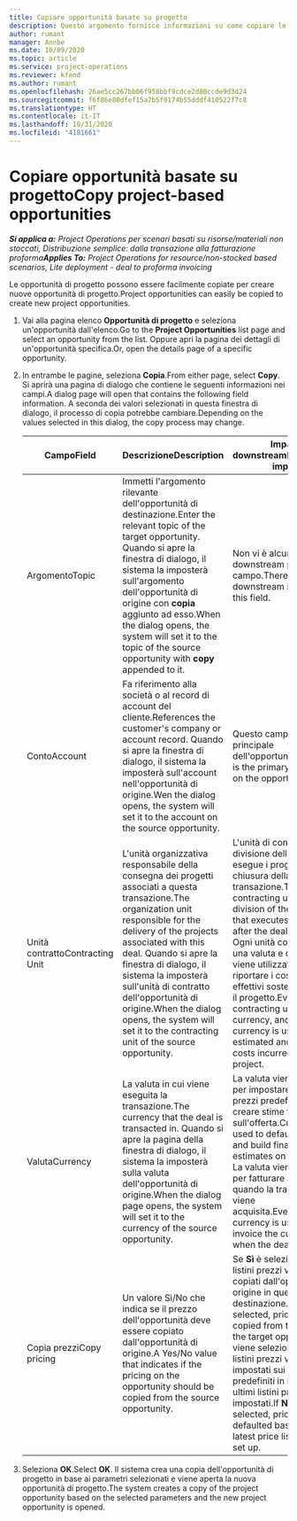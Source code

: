 ```yaml
---
title: Copiare opportunità basate su progetto
description: Questo argomento fornisce informazioni su come copiare le opportunità basate su progetto in Project Operations.
author: rumant
manager: Annbe
ms.date: 10/09/2020
ms.topic: article
ms.service: project-operations
ms.reviewer: kfend
ms.author: rumant
ms.openlocfilehash: 26ae5cc267bb06f958bbf9cdce2d80ccde9d3d24
ms.sourcegitcommit: f6f86e80dfef15a7b5f9174b55dddf410522f7c8
ms.translationtype: HT
ms.contentlocale: it-IT
ms.lasthandoff: 10/31/2020
ms.locfileid: "4181661"
---
```

# <a name="copy-project-based-opportunities"></a><span data-ttu-id="376e5-103">Copiare opportunità basate su progetto</span><span class="sxs-lookup"><span data-stu-id="376e5-103">Copy project-based opportunities</span></span>

<span data-ttu-id="376e5-104">_**Si applica a:** Project Operations per scenari basati su risorse/materiali non stoccati, Distribuzione semplice: dalla transazione alla fatturazione proforma_</span><span class="sxs-lookup"><span data-stu-id="376e5-104">_**Applies To:** Project Operations for resource/non-stocked based scenarios, Lite deployment - deal to proforma invoicing_</span></span>


<span data-ttu-id="376e5-105">Le opportunità di progetto possono essere facilmente copiate per creare nuove opportunità di progetto.</span><span class="sxs-lookup"><span data-stu-id="376e5-105">Project opportunities can easily be copied to create new project opportunities.</span></span> 

1. <span data-ttu-id="376e5-106">Vai alla pagina elenco **Opportunità di progetto** e seleziona un'opportunità dall'elenco.</span><span class="sxs-lookup"><span data-stu-id="376e5-106">Go to the **Project Opportunities** list page and select an opportunity from the list.</span></span> <span data-ttu-id="376e5-107">Oppure apri la pagina dei dettagli di un'opportunità specifica.</span><span class="sxs-lookup"><span data-stu-id="376e5-107">Or, open the details page of a specific opportunity.</span></span> 
2. <span data-ttu-id="376e5-108">In entrambe le pagine, seleziona **Copia**.</span><span class="sxs-lookup"><span data-stu-id="376e5-108">From either page, select **Copy**.</span></span> <span data-ttu-id="376e5-109">Si aprirà una pagina di dialogo che contiene le seguenti informazioni nei campi.</span><span class="sxs-lookup"><span data-stu-id="376e5-109">A dialog page will open that contains the following field information.</span></span> <span data-ttu-id="376e5-110">A seconda dei valori selezionati in questa finestra di dialogo, il processo di copia potrebbe cambiare.</span><span class="sxs-lookup"><span data-stu-id="376e5-110">Depending on the values selected in this dialog, the copy process may change.</span></span>

    | <span data-ttu-id="376e5-111">**Campo**</span><span class="sxs-lookup"><span data-stu-id="376e5-111">**Field**</span></span> | <span data-ttu-id="376e5-112">**Descrizione**</span><span class="sxs-lookup"><span data-stu-id="376e5-112">**Description**</span></span> | <span data-ttu-id="376e5-113">**Impatto downstream**</span><span class="sxs-lookup"><span data-stu-id="376e5-113">**Downstream impact**</span></span> |
    | --- | --- | --- |
    | <span data-ttu-id="376e5-114">Argomento</span><span class="sxs-lookup"><span data-stu-id="376e5-114">Topic</span></span> | <span data-ttu-id="376e5-115">Immetti l'argomento rilevante dell'opportunità di destinazione.</span><span class="sxs-lookup"><span data-stu-id="376e5-115">Enter the relevant topic of the target opportunity.</span></span> <span data-ttu-id="376e5-116">Quando si apre la finestra di dialogo, il sistema la imposterà sull'argomento dell'opportunità di origine con **copia** aggiunto ad esso.</span><span class="sxs-lookup"><span data-stu-id="376e5-116">When the dialog opens, the system will set it to the topic of the source opportunity with **copy** appended to it.</span></span> | <span data-ttu-id="376e5-117">Non vi è alcun impatto downstream per questo campo.</span><span class="sxs-lookup"><span data-stu-id="376e5-117">There's no downstream impact for this field.</span></span> |
    | <span data-ttu-id="376e5-118">Conto</span><span class="sxs-lookup"><span data-stu-id="376e5-118">Account</span></span> | <span data-ttu-id="376e5-119">Fa riferimento alla società o al record di account del cliente.</span><span class="sxs-lookup"><span data-stu-id="376e5-119">References the customer's company or account record.</span></span> <span data-ttu-id="376e5-120">Quando si apre la finestra di dialogo, il sistema la imposterà sull'account nell'opportunità di origine.</span><span class="sxs-lookup"><span data-stu-id="376e5-120">Wen the dialog opens, the system will set it to the account on the source opportunity.</span></span> | <span data-ttu-id="376e5-121">Questo campo è il cliente principale dell'opportunità.</span><span class="sxs-lookup"><span data-stu-id="376e5-121">This field is the primary customer on the opportunity.</span></span> |
    | <span data-ttu-id="376e5-122">Unità contratto</span><span class="sxs-lookup"><span data-stu-id="376e5-122">Contracting Unit</span></span> | <span data-ttu-id="376e5-123">L'unità organizzativa responsabile della consegna dei progetti associati a questa transazione.</span><span class="sxs-lookup"><span data-stu-id="376e5-123">The organization unit responsible for the delivery of the projects associated with this deal.</span></span> <span data-ttu-id="376e5-124">Quando si apre la finestra di dialogo, il sistema la imposterà sull'unità di contratto dell'opportunità di origine.</span><span class="sxs-lookup"><span data-stu-id="376e5-124">When the dialog opens, the system will set it to the contracting unit of the source opportunity.</span></span> | <span data-ttu-id="376e5-125">L'unità di contratto è la divisione dell'azienda che esegue i progetti dopo la chiusura della transazione.</span><span class="sxs-lookup"><span data-stu-id="376e5-125">The contracting unit is the division of the company that executes the projects after the deal is closed.</span></span> <span data-ttu-id="376e5-126">Ogni unità contratto ha una valuta e questa valuta viene utilizzata per riportare i costi stimati ed effettivi sostenuti durante il progetto.</span><span class="sxs-lookup"><span data-stu-id="376e5-126">Every contracting unit has a currency, and this currency is used to report estimated and actual costs incurred during the project.</span></span> |
    | <span data-ttu-id="376e5-127">Valuta</span><span class="sxs-lookup"><span data-stu-id="376e5-127">Currency</span></span> | <span data-ttu-id="376e5-128">La valuta in cui viene eseguita la transazione.</span><span class="sxs-lookup"><span data-stu-id="376e5-128">The currency that the deal is transacted in.</span></span> <span data-ttu-id="376e5-129">Quando si apre la pagina della finestra di dialogo, il sistema la imposterà sulla valuta dell'opportunità di origine.</span><span class="sxs-lookup"><span data-stu-id="376e5-129">When the dialog page opens, the system will set it to the currency of the source opportunity.</span></span> | <span data-ttu-id="376e5-130">La valuta viene utilizzata per impostare un listino prezzi predefinito e creare stime finanziarie sull'offerta.</span><span class="sxs-lookup"><span data-stu-id="376e5-130">Currency is used to default a price list and build financial estimates on the quote.</span></span> <span data-ttu-id="376e5-131">La valuta viene utilizzata per fatturare al cliente quando la transazione viene acquisita.</span><span class="sxs-lookup"><span data-stu-id="376e5-131">Eventually, the currency is used to invoice the customer when the deal is won.</span></span> |
    | <span data-ttu-id="376e5-132">Copia prezzi</span><span class="sxs-lookup"><span data-stu-id="376e5-132">Copy pricing</span></span> | <span data-ttu-id="376e5-133">Un valore Sì/No che indica se il prezzo dell'opportunità deve essere copiato dall'opportunità di origine.</span><span class="sxs-lookup"><span data-stu-id="376e5-133">A Yes/No value that indicates if the pricing on the opportunity should be copied from the source opportunity.</span></span> | <span data-ttu-id="376e5-134">Se **Sì** è selezionato, i listini prezzi vengono copiati dall'opportunità di origine in quella di destinazione.</span><span class="sxs-lookup"><span data-stu-id="376e5-134">If **Yes** is selected, price lists are copied from the source to the target opportunity.</span></span> <span data-ttu-id="376e5-135">Se viene selezionato **No**, i listini prezzi vengono impostati sui valori predefiniti in base agli ultimi listini prezzi impostati.</span><span class="sxs-lookup"><span data-stu-id="376e5-135">If **No** is selected, price lists are defaulted based on the latest price lists that were set up.</span></span> |

3. <span data-ttu-id="376e5-136">Seleziona **OK**.</span><span class="sxs-lookup"><span data-stu-id="376e5-136">Select **OK**.</span></span> <span data-ttu-id="376e5-137">Il sistema crea una copia dell'opportunità di progetto in base ai parametri selezionati e viene aperta la nuova opportunità di progetto.</span><span class="sxs-lookup"><span data-stu-id="376e5-137">The system creates a copy of the project opportunity based on the selected parameters and the new project opportunity is opened.</span></span>
